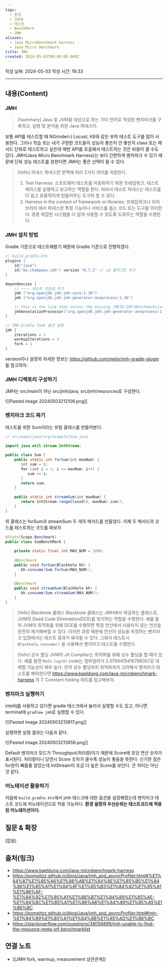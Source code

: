 ```yaml
---
tags:
  - 완성
  - JAVA
  - 테스트
  - BenchMark
  - JMH
aliases:
  - Java MicroBenchmark Harness
  - Java Micro Benchmark
title: JMH
created: 2024-05-03T00:00:00.000Z
---
```

작성 날짜: 2024-05-03
작성 시간: 19:33


----
## 내용(Content)

### JMH

>[!summary]
>Java 및 JVM을 대상으로 하는 기타 언어로 작성된 벤치마크를 구축하고, 실행 및 분석을 위한 Java 하네스다.

보통 API를 테스트할 때 NGrinder나 Locust, K6와 같은  부하 테스트 도구를 많이 사용한다. 그러나 학습 또는 내가 구현한 코드들이 성능이 좋은지 안 좋은지 class 또는 메서드 단위로 테스트하고 싶은데 매번 API를 호출해서 테스트하는 것은 비용이 클 수도 있다. JMH(Java Micro Benchmark Harness)는 보다 간편하게 벤치마크 수 있기 때문에 단위 성능 테스트를 원한다면 JMH는 좋은 선택이 될 수 있다.  

>[!info] 하네스
>하네스란 문맥에 따라 2가지 의미를 지원한다.
>1. Test Harness: 소프트웨어 테스트를 자동화하기 위한 프레임워크. 테스트 케이스를 실행하고 보고하는 역할을 한다. 따라서 테스트 하네스는 테스트를 더 쉽고 효율적이게 만들어주는 도구라 할 수 있다.
>2. Harness in the context of framework or libraries: 프레임워크나 라이브러리 에서 하네스란 특정 기능이나 서비스를 돕는 코드 또는 도구를 의미한다. 종종 복잡한 시스템을 더 쉽게 사용할 수 있도록 도와주는 역할을 수행한다.

### JMH 설치 방법

Gradle 기준으로 테스트해봤기 때문에 Gradle 기준으로 진행하겠다.

```kotlin
// build.gradle.kts
plugins {
	id("java")
	id("me.champeau.jmh") version "0.7.2" // id 플러그인 추가
}

dependencies {
	// ~~~~ 테스트 의존성 추가
	jmh ("org.openjdk.jmh:jmh-core:1.36")  
	jmh ("org.openjdk.jmh:jmh-generator-annprocess:1.36")  

	// this is the line that solves the missing /META-INF/BenchmarkList error  
	jmhAnnotationProcessor("org.openjdk.jmh:jmh-generator-annprocess:1.36")
}

// JMH Gradle Task 옵션 설정
jmh {  
    iterations = 3  
    warmupIterations = 3  
    fork = 1  
}
```

version이나 설정의 자세한 정보는 https://github.com/melix/jmh-gradle-plugin 를 참고하자.

### JMH 디렉토리 구성하기

JMH는 src/main이 아닌 src/jmh/java, src/jmh/resources로 구성한다. 

![[Pasted image 20240503212106.png]]

### 벤치마크 코드 짜기

테스트를 위한 Sum이라는 유틸 클래스를 만들어본다.

```java
// src/main/java/org/example/Sum.java

import java.util.stream.IntStream;  
  
public class Sum {  
    public static int forSum(int maxNum) {  
       int sum = 0;  
       for (int i = 1; i <= maxNum; i++) {  
          sum += i;  
       }  
       return sum;  
    }  
  
    public static int streamSum(int maxNum) {  
       return IntStream.rangeClosed(0, maxNum).sum();  
    }  
}
```

위 클래스는 forSum과 streamSum 두 개의 메서드를 만들었다. 이제 두 메서드의 코드를 테스트하는 코드를 짜보자


```java
@State(Scope.Benchmark)  
public class SumBenchMark {  
  
    private static final int MAX_NUM = 1000;  
  
    @Benchmark  
    public void forSum(Blackhole bh) {  
       bh.consume(Sum.forSum(MAX_NUM));  
    }  
  
    @Benchmark  
    public void streamSum(Blackhole bh) {  
       bh.consume(Sum.streamSum(MAX_NUM));  
    }  
}
```

>[!info] Blackhole 클래스
>Blackhole 클래스는 JMH에서 제공하는 클래스로, JVM의 Dead Code Elimination(DCE)를 방지하는 역할을 수행한다. 예를 들어 JVM이 최적화를 위해 DCE를 수행하면 특정 연산에서 사용되지 않는 연산을 완전히 제거해버릴 수 있다. 이러한 과정 때문에 연산의 성능을 측정하는 벤치마크 입장에서는 테스트 결과가 왜곡될 수 있다. 그래서 테스트시 `Blackhole.consume()` 을 사용해서 벤치마크 테스트를 수행한다.
>
>

>[!info] 상수 폴딩
>JVM의 Jit Compiler는 최적화를 위해 상수 폴딩을 할 때가 있다. 예를 들면 `Math.log(8)` code는 컴파일러가 2.0794415416798357로 대체할 가능성이 매우 높다. 만약 상수 폴딩까지 최적화까지 고려해서 벤치마크 테스트를 해야한다면 https://www.baeldung.com/java-microbenchmark-harness 의 7. Constant folding 파트를 참고해보자.

### 벤치마크 실행하기

intellij를 사용하고 있다면 gradle 태스크에서 눌러서 실행할 수도 있고, 아니면 terminal에 `gradlew jmh`로 실행할 수 있다.

![[Pasted image 20240503213817.png]]

실행하면 실행 결과는 다음과 같다.

![[Pasted image 20240503213856.png]]

Default 벤치마크 모드가 Throughput(처리량)이기 때문에 Score에 초당 연산 숫자가 표시된다. 처리량이니 당연시 Score 숫자가 클수록 성능이 좋음을 뜻한다. 신기한 점은 for문이 빠를줄 알았는데 IntStream이 조금 더 높은 Score를 보인다. 큰 차이는 아닌 것 같다.

### 어노테이션 활용하기

처음에 `build.gradle.kts`에서 jmh 태스크에 대한 옵션을 설정해줬는데 벤치마크 테스트 코드에 어노테이션으로 적용 가능하다. **환경 설정의 우선순위는 테스트코드에 적용된 어노테이션이다.**






## 질문 & 확장

(없음)

## 출처(링크)


- https://www.baeldung.com/java-microbenchmark-harness
- https://pompitzz.github.io/blog/Java/jmh_and_asyncProfiler.html#%E1%84%87%E1%85%A6%E1%86%AB%E1%84%8E%E1%85%B5%E1%84%86%E1%85%A1%E1%84%8F%E1%85%B3%E1%84%92%E1%85%A1%E1%86%AF-%E1%84%92%E1%85%A1%E1%86%B7%E1%84%89%E1%85%AE-%E1%84%8C%E1%85%A1%E1%86%A8%E1%84%89%E1%85%A5%E1%86%BC
- https://pompitzz.github.io/blog/Java/jmh_and_asyncProfiler.html#jmh-%E1%84%89%E1%85%A1%E1%84%8B%E1%85%AD%E1%86%BC
- https://stackoverflow.com/questions/38056899/jmh-unable-to-find-the-resource-meta-inf-benchmarklist

## 연결 노트

- [[JMH fork, warmup, measurement 상관관계]]









